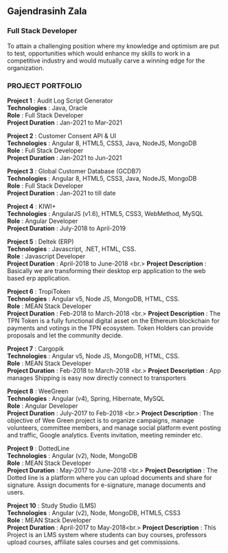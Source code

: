## Gajendrasinh Zala 
### Full Stack Developer

To attain a challenging position where my knowledge and optimism are put to test, opportunities which would enhance my skills to work in a competitive industry and would mutually carve a winning edge for the organization.

### PROJECT PORTFOLIO

**Project 1** : Audit Log Script Generator<br/>
**Technologies** : Java, Oracle <br/>
**Role** : Full Stack Developer <br/>
**Project Duration** : Jan-2021 to Mar-2021


**Project 2** : Customer Consent API & UI<br/>
**Technologies** : Angular 8, HTML5, CSS3, Java, NodeJS, MongoDB <br/>
**Role** : Full Stack Developer <br/>
**Project Duration** : Jan-2021 to Jun-2021


**Project 3** : Global Customer Database (GCDB7) <br/>
**Technologies** : Angular 8, HTML5, CSS3, Java, NodeJS, MongoDB <br/>
**Role** : Full Stack Developer <br/>
**Project Duration** : Jan-2021 to till date


**Project 4** : KIWI+ <br/>
**Technologies** : AngularJS (v1.6), HTML5, CSS3, WebMethod, MySQL <br/>
**Role** : Angular Developer <br/>
**Project Duration** : July-2018 to April-2019


**Project 5** : Deltek (ERP) <br/>
**Technologies** : Javascript, .NET, HTML, CSS. <br/>
**Role** : Javascript Developer <br/>
**Project Duration** : April-2018 to June-2018 <br.>
**Project Description** : Basically we are transforming their desktop erp application to the web
based erp application.

**Project 6** : TropiToken <br/>
**Technologies** : Angular v5, Node JS, MongoDB, HTML, CSS. <br/>
**Role** : MEAN Stack Developer <br/>
**Project Duration** : Feb-2018 to March-2018 <br.>
**Project Description** : The TPN Token is a fully functional digital asset on the Ethereum blockchain
for payments and votings in the TPN ecosystem. Token Holders can provide
proposals and let the community decide.

**Project 7** : Cargopik <br/>
**Technologies** : Angular v5, Node JS, MongoDB, HTML, CSS. <br/>
**Role** : MEAN Stack Developer <br/>
**Project Duration** : Feb-2018 to March-2018 <br.>
**Project Description** : App manages Shipping is easy now directly connect to transporters

**Project 8** : WeeGreen <br/>
**Technologies** : Angular (v4), Spring, Hibernate, MySQL <br/>
**Role** : Angular Developer <br/>
**Project Duration** : July-2017 to Feb-2018 <br.>
**Project Description** : The objective of Wee Green project is to organize campaigns, manage
volunteers, committee members, and manage social platform event
posting and traffic, Google analytics. Events invitation, meeting reminder
etc.

**Project 9** : DottedLine <br/>
**Technologies** : Angular (v2), Node, MongoDB <br/>
**Role** : MEAN Stack Developer <br/>
**Project Duration** : May-2017 to June-2018 <br.>
**Project Description** : The Dotted line is a platform where you can upload documents and
share for signature. Assign documents for e-signature, manage
documents and users.

**Project 10** : Study Studio (LMS)<br/>
**Technologies** : Angular (v2), Node, MongoDB, HTML5, CSS3 <br/>
**Role** : MEAN Stack Developer <br/>
**Project Duration** : April-2017 to May-2018<br.>
**Project Description** : This Project is an LMS system where students can buy courses,
professors upload courses, affiliate sales courses and get commissions.
